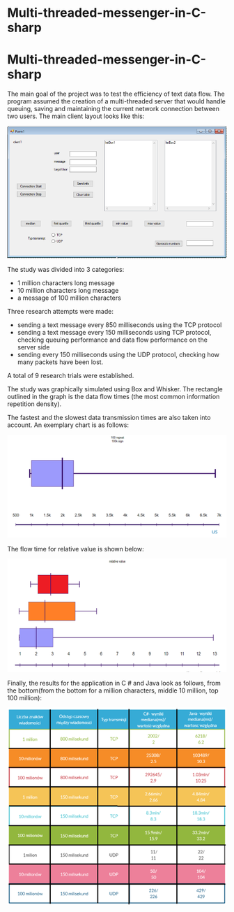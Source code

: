 # Multi-threaded-messenger-in-C-sharp

# Multi-threaded-messenger-in-C-sharp

The main goal of the project was to test the efficiency of text data flow. The program assumed the creation of a multi-threaded server that would handle queuing, saving and maintaining the current network connection between two users. The main client layout looks like this:

![](fotos/layout.PNG)

The study was divided into 3 categories:
- 1 million characters long message
- 10 million characters long message
- a message of 100 million characters

Three research attempts were made:
- sending a text message every 850 milliseconds using the TCP protocol
- sending a text message every 150 milliseconds using TCP protocol, checking queuing performance and data flow performance on the server side
- sending every 150 milliseconds using the UDP protocol, checking how many packets have been lost.

A total of 9 research trials were established.

The study was graphically simulated using Box and Whisker. The rectangle outlined in the graph is the data flow times (the most common information repetition density).

The fastest and the slowest data transmission times are also taken into account. An exemplary chart is as follows:

![](fotos/box_and_whisker.png)

The flow time for relative value is shown below:

![](fotos/results.png)

Finally, the results for the application in C # and Java look as follows, from the bottom(from the bottom for a million characters, middle 10 million, top 100 million):

![](fotos/table.png)
